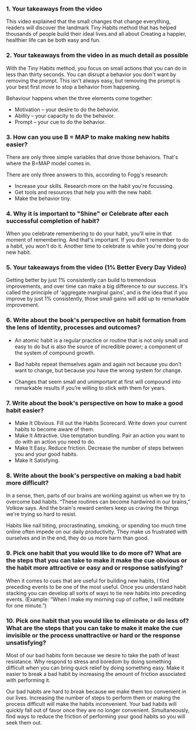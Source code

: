 ### 1. Your takeaways from the video

This video explained that the small changes that change everything, readers will discover the landmark Tiny Habits method that has helped thousands of people build their ideal lives.and all about Creating a happier, healthier life can be both easy and fun.

### 2. Your takeaways from the video in as much detail as possible

With the Tiny Habits method, you focus on small actions that you can do in less than thirty seconds. You can disrupt a behavior you don't want by removing the prompt. This isn't always easy, but removing the prompt is your best first move to stop a behavior from happening.

Behaviour happens when the three elements come together:

- Motivation – your desire to do the behavior.
- Ability – your capacity to do the behavior.
- Prompt – your cue to do the behavior.

### 3. How can you use B = MAP to make making new habits easier?

There are only three simple variables that drive those behaviors. That's where the B=MAP model comes in.

There are only three answers to this, according to Fogg's research:

- Increase your skills. Research more on the habit you're focussing.
- Get tools and resources that help you with the new habit.
- Make the behavior tiny.

### 4. Why it is important to "Shine" or Celebrate after each successful completion of habit?

When you celebrate remembering to do your habit, you'll wire in that moment of remembering. And that's important. If you don't remember to do a habit, you won't do it. Another time to celebrate is while you're doing your new habit.

### 5. Your takeaways from the video (1% Better Every Day Video)

Getting better by just 1% consistently can build to tremendous improvements, and over time can make a big difference to our success. It's called the principle of 'aggregate marginal gains', and is the idea that if you improve by just 1% consistently, those small gains will add up to remarkable improvement.

### 6. Write about the book's perspective on habit formation from the lens of Identity, processes and outcomes?

- An atomic habit is a regular practice or routine that is not only small and easy to do but is also the source of incredible power; a component of the system of compound growth.

- Bad habits repeat themselves again and again not because you don’t want to change, but because you have the wrong system for change.

- Changes that seem small and unimportant at first will compound into remarkable results if you’re willing to stick with them for years.

### 7. Write about the book's perspective on how to make a good habit easier?

- Make It Obvious. Fill out the Habits Scorecard. Write down your current habits to become aware of them.
- Make It Attractive. Use temptation bundling. Pair an action you want to do with an action you need to do.
- Make It Easy. Reduce friction. Decrease the number of steps between you and your good habits.
- Make It Satisfying.

### 8. Write about the book's perspective on making a bad habit more difficult?

In a sense, then, parts of our brains are working against us when we try to overcome bad habits. “These routines can become hardwired in our brains,” Volkow says. And the brain's reward centers keep us craving the things we're trying so hard to resist.

Habits like nail biting, procrastinating, smoking, or spending too much time online often impede on our daily productivity. They make us frustrated with ourselves and in the end, they do us more harm than good.

### 9. Pick one habit that you would like to do more of? What are the steps that you can take to make it make the cue obvious or the habit more attractive or easy and or response satisfying?

When it comes to cues that are useful for building new habits, I find preceding events to be one of the most useful. Once you understand habit stacking you can develop all sorts of ways to tie new habits into preceding events. (Example: “When I make my morning cup of coffee, I will meditate for one minute.”)

### 10. Pick one habit that you would like to eliminate or do less of? What are the steps that you can take to make it make the cue invisible or the process unattractive or hard or the response unsatisfying?

Most of our bad habits form because we desire to take the path of least resistance. Why respond to stress and boredom by doing something difficult when you can bring quick relief by doing something easy. Make it easier to break a bad habit by increasing the amount of friction associated with performing it.

Our bad habits are hard to break because we make them too convenient in our lives. Increasing the number of steps to perform them or making the process difficult will make the habits inconvenient. Your bad habits will quickly fall out of favor once they are no longer convenient. Simultaneously, find ways to reduce the friction of performing your good habits so you will seek them out.
